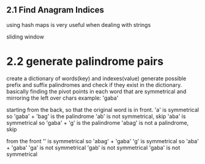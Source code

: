 ## 2.1 Find Anagram Indices

using hash maps is very useful when dealing with strings

sliding window

# 2.2 generate palindrome pairs

create a dictionary of words(key) and indexes(value)
generate possible prefix and suffix palindromes and check if they exist in the dictionary.
basically finding the pivot points in each word that are symmetrical and mirroring the left over chars
example:
'gaba'

starting from the back, so that the original word is in front.
'a' is symmetrical so 'gaba' + 'bag' is the palindrome
'ab' is not symmetrical, skip
'aba' is symmetrical so 'gaba' + 'g' is the palindrome
'abag' is not a palindrome, skip

from the front
'' is symmetrical so 'abag' + 'gaba'
'g' is symmetrical so 'aba' + 'gaba'
'ga' is not symmetrical
'gab' is not symmetrical
'gaba' is not symmetrical
